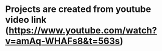 # Projects are created from youtube  video link (https://www.youtube.com/watch?v=amAq-WHAFs8&t=563s)
